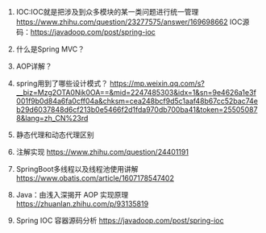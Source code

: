 1. IOC:IOC就是把涉及到众多模块的某一类问题进行统一管理
   https://www.zhihu.com/question/23277575/answer/169698662
   IOC源码：<https://javadoop.com/post/spring-ioc>
2. 什么是Spring MVC？
3. AOP详解？
4. spring用到了哪些设计模式？
   <https://mp.weixin.qq.com/s?__biz=Mzg2OTA0Njk0OA==&mid=2247485303&idx=1&sn=9e4626a1e3f001f9b0d84a6fa0cff04a&chksm=cea248bcf9d5c1aaf48b67cc52bac74eb29d6037848d6cf213b0e5466f2d1fda970db700ba41&token=255050878&lang=zh_CN%23rd>
5. 静态代理和动态代理区别

6. 注解实现
<https://www.zhihu.com/question/24401191>
7. SpringBoot多线程以及线程池使用讲解
<https://www.obatis.com/article/1607178547402>
8. Java：由浅入深揭开 AOP 实现原理
<https://zhuanlan.zhihu.com/p/93135819>
9. Spring IOC 容器源码分析
<https://javadoop.com/post/spring-ioc>
